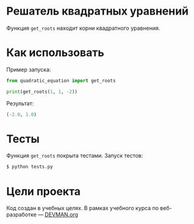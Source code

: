 # Решатель квадратных уравнений

Функция `get_roots` находит корни квадратного уравнения.

# Как использовать

Пример запуска:

```python
from quadratic_equation import get_roots

print(get_roots(1, 1, -2))
```

Результат:

```python
(-2.0, 1.0)
```

# Тесты

Функция `get_roots` покрыта тестами. Запуск тестов:

```python
$ python tests.py
```

# Цели проекта

Код создан в учебных целях. В рамках учебного курса по веб-разработке ― [DEVMAN.org](https://devman.org)
